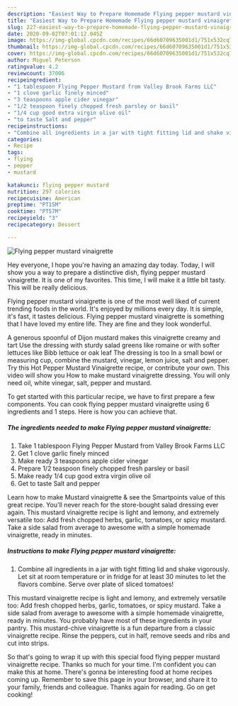 ```yaml
---
description: "Easiest Way to Prepare Homemade Flying pepper mustard vinaigrette"
title: "Easiest Way to Prepare Homemade Flying pepper mustard vinaigrette"
slug: 227-easiest-way-to-prepare-homemade-flying-pepper-mustard-vinaigrette
date: 2020-09-02T07:01:12.045Z
image: https://img-global.cpcdn.com/recipes/66d60709635001d1/751x532cq70/flying-pepper-mustard-vinaigrette-recipe-main-photo.jpg
thumbnail: https://img-global.cpcdn.com/recipes/66d60709635001d1/751x532cq70/flying-pepper-mustard-vinaigrette-recipe-main-photo.jpg
cover: https://img-global.cpcdn.com/recipes/66d60709635001d1/751x532cq70/flying-pepper-mustard-vinaigrette-recipe-main-photo.jpg
author: Miguel Peterson
ratingvalue: 4.2
reviewcount: 37006
recipeingredient:
- "1 tablespoon Flying Pepper Mustard from Valley Brook Farms LLC"
- "1 clove garlic finely minced"
- "3 teaspoons apple cider vinegar"
- "1/2 teaspoon finely chopped fresh parsley or basil"
- "1/4 cup good extra virgin olive oil"
- "to taste Salt and pepper"
recipeinstructions:
- "Combine all ingredients in a jar with tight fitting lid and shake vigorously. Let sit at room temperature or in fridge for at least 30 minutes to let the flavors combine. Serve over plate of sliced tomatoes!"
categories:
- Recipe
tags:
- flying
- pepper
- mustard

katakunci: flying pepper mustard 
nutrition: 297 calories
recipecuisine: American
preptime: "PT15M"
cooktime: "PT57M"
recipeyield: "3"
recipecategory: Dessert

---
```



![Flying pepper mustard vinaigrette](https://img-global.cpcdn.com/recipes/66d60709635001d1/751x532cq70/flying-pepper-mustard-vinaigrette-recipe-main-photo.jpg)

Hey everyone, I hope you're having an amazing day today. Today, I will show you a way to prepare a distinctive dish, flying pepper mustard vinaigrette. It is one of my favorites. This time, I will make it a little bit tasty. This will be really delicious.

Flying pepper mustard vinaigrette is one of the most well liked of current trending foods in the world. It's enjoyed by millions every day. It is simple, it's fast, it tastes delicious. Flying pepper mustard vinaigrette is something that I have loved my entire life. They are fine and they look wonderful.

A generous spoonful of Dijon mustard makes this vinaigrette creamy and tart Use the dressing with sturdy salad greens like romaine or with softer lettuces like Bibb lettuce or oak leaf The dressing is too In a small bowl or measuring cup, combine the mustard, vinegar, lemon juice, salt and pepper. Try this Hot Pepper Mustard Vinaigrette recipe, or contribute your own. This video will show you How to make mustard vinaigrette dressing. You will only need oil, white vinegar, salt, pepper and mustard.


To get started with this particular recipe, we have to first prepare a few components. You can cook flying pepper mustard vinaigrette using 6 ingredients and 1 steps. Here is how you can achieve that.

<!--inarticleads1-->

##### The ingredients needed to make Flying pepper mustard vinaigrette:

1. Take 1 tablespoon Flying Pepper Mustard from Valley Brook Farms LLC
1. Get 1 clove garlic finely minced
1. Make ready 3 teaspoons apple cider vinegar
1. Prepare 1/2 teaspoon finely chopped fresh parsley or basil
1. Make ready 1/4 cup good extra virgin olive oil
1. Get to taste Salt and pepper


Learn how to make Mustard vinaigrette &amp; see the Smartpoints value of this great recipe. You&#39;ll never reach for the store-bought salad dressing ever again. This mustard vinaigrette recipe is light and lemony, and extremely versatile too: Add fresh chopped herbs, garlic, tomatoes, or spicy mustard. Take a side salad from average to awesome with a simple homemade vinaigrette, ready in minutes. 

<!--inarticleads2-->

##### Instructions to make Flying pepper mustard vinaigrette:

1. Combine all ingredients in a jar with tight fitting lid and shake vigorously. Let sit at room temperature or in fridge for at least 30 minutes to let the flavors combine. Serve over plate of sliced tomatoes!


This mustard vinaigrette recipe is light and lemony, and extremely versatile too: Add fresh chopped herbs, garlic, tomatoes, or spicy mustard. Take a side salad from average to awesome with a simple homemade vinaigrette, ready in minutes. You probably have most of these ingredients in your pantry. This mustard-chive vinaigrette is a fun departure from a classic vinaigrette recipe. Rinse the peppers, cut in half, remove seeds and ribs and cut into strips. 

So that's going to wrap it up with this special food flying pepper mustard vinaigrette recipe. Thanks so much for your time. I'm confident you can make this at home. There's gonna be interesting food at home recipes coming up. Remember to save this page in your browser, and share it to your family, friends and colleague. Thanks again for reading. Go on get cooking!
